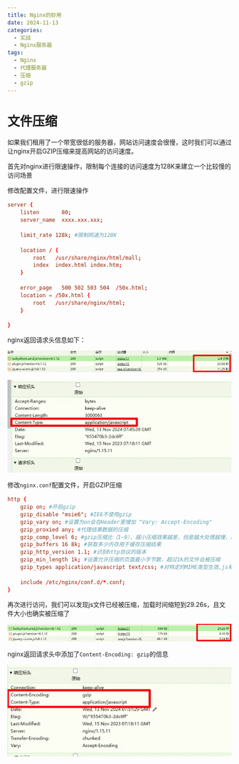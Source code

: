 ```yaml
---
title: Nginx的妙用
date: 2024-11-13
categories: 
  - 实战
  - Nginx服务器
tags:
  - Nginx
  - 代理服务器
  - 压缩
  - gzip
---
```


# 文件压缩

如果我们租用了一个带宽很低的服务器，网站访问速度会很慢，这时我们可以通过让nginx开启GZIP压缩来提高网站的访问速度。

首先对nginx进行限速操作，限制每个连接的访问速度为128K来建立一个比较慢的访问场景

修改配置文件，进行限速操作

```conf
server {
    listen       80;
    server_name  xxxx.xxx.xxx;
    
    limit_rate 128k; #限制网速为128K

    location / {
        root   /usr/share/nginx/html/mall;
        index  index.html index.htm;
    }

    error_page   500 502 503 504  /50x.html;
    location = /50x.html {
        root   /usr/share/nginx/html;
    }

}
```



nginx返回请求头信息如下：

![](https://github.com/hfshaobing/picx-images-hosting/raw/master/20241113/Snipaste_2024-11-13_15-49-53.3jwaivuktg80.webp)

![](https://github.com/hfshaobing/picx-images-hosting/raw/master/20241113/Snipaste_2024-11-13_15-49-26.27pgdr8vt64g.webp)



修改`nginx.conf`配置文件，开启GZIP压缩

```conf
http {
    gzip on; #开启gzip
    gzip_disable "msie6"; #IE6不使用gzip
    gzip_vary on; #设置为on会在Header里增加 "Vary: Accept-Encoding"
    gzip_proxied any; #代理结果数据的压缩
    gzip_comp_level 6; #gzip压缩比（1~9），越小压缩效果越差，但是越大处理越慢，所以一般取中间值
    gzip_buffers 16 8k; #获取多少内存用于缓存压缩结果
    gzip_http_version 1.1; #识别http协议的版本
    gzip_min_length 1k; #设置允许压缩的页面最小字节数，超过1k的文件会被压缩
    gzip_types application/javascript text/css; #对特定的MIME类型生效,js和css文件会被压缩

    include /etc/nginx/conf.d/*.conf;
}
```

再次进行访问，我们可以发现js文件已经被压缩，加载时间缩短到29.26s，且文件大小也确实被压缩了

![](https://github.com/hfshaobing/picx-images-hosting/raw/master/20241113/Snipaste_2024-11-13_15-53-31.6da22n251000.webp)



nginx返回请求头中添加了`Content-Encoding: gzip`的信息

![](https://github.com/hfshaobing/picx-images-hosting/raw/master/20241113/Snipaste_2024-11-13_15-53-05.644083n5s3s0.webp)

